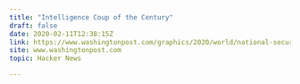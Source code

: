 ```yaml
---
title: "Intelligence Coup of the Century"
draft: false
date: 2020-02-11T12:38:15Z
link: https://www.washingtonpost.com/graphics/2020/world/national-security/cia-crypto-encryption-machines-espionage/?utm_medium=RSS&utm_source=hune
site: www.washingtonpost.com
topic: Hacker News  

---
```

